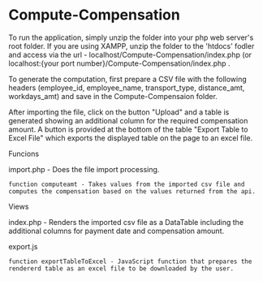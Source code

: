 # Compute-Compensation

To run the application, simply unzip the folder into your php web server's root folder. If you are using XAMPP, unzip the folder to the 'htdocs' fodler and access via 
the url - localhost/Compute-Compensation/index.php (or localhost:{your port number}/Compute-Compensation/index.php .

To generate the computation, first prepare a CSV file with the following headers (employee_id, employee_name, transport_type, distance_amt, workdays_amt) and save in the 
Compute-Compensaion folder. 

After importing the file, click on the button "Upload" and a table is generated showing an additional column for the required compensation amount. A button is provided
at the bottom of the table "Export Table to Excel File" which exports the displayed table on the page to an excel file.

Funcions

import.php - Does the file import processing.

    function computeamt - Takes values from the imported csv file and computes the compensation based on the values returned from the api.

Views

index.php - Renders the imported csv file as a DataTable including the additional columns for payment date and compensation amount. 

export.js

    function exportTableToExcel - JavaScript function that prepares the rendererd table as an excel file to be downloaded by the user.



